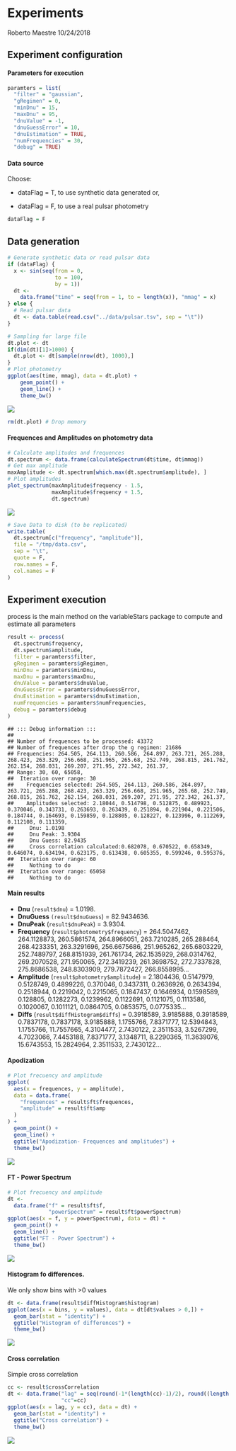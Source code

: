 Experiments
================
Roberto Maestre
10/24/2018

Experiment configuration
------------------------

#### Parameters for execution

``` r
paramters = list(
  "filter" = "gaussian",
  "gRegimen" = 0,
  "minDnu" = 15,
  "maxDnu" = 95,
  "dnuValue" = -1,
  "dnuGuessError" = 10,
  "dnuEstimation" = TRUE,
  "numFrequencies" = 30,
  "debug" = TRUE)
```

#### Data source

Choose:

-   dataFlag = T, to use synthetic data generated or,

-   dataFlag = F, to use a real pulsar photometry

``` r
dataFlag = F
```

Data generation
---------------

``` r
# Generate synthetic data or read pulsar data
if (dataFlag) {
  x <- sin(seq(from = 0,
               to = 100,
               by = 1))
  dt <-
    data.frame("time" = seq(from = 1, to = length(x)), "mmag" = x)
} else {
  # Read pulsar data
  dt <- data.table(read.csv("../data/pulsar.tsv", sep = "\t"))
}

# Sampling for large file
dt.plot <- dt
if(dim(dt)[1]>1000) {
  dt.plot <- dt[sample(nrow(dt), 1000),]
}
# Plot photometry
ggplot(aes(time, mmag), data = dt.plot) +
    geom_point() +
    geom_line() +
    theme_bw()
```

![](Experiments_files/figure-markdown_github/dataGeneration-1.png)

``` r
rm(dt.plot) # Drop memory
```

#### Frequences and Amplitudes on photometry data

``` r
# Calculate amplitudes and frequences
dt.spectrum <- data.frame(calculateSpectrum(dt$time, dt$mmag))
# Get max amplitude
maxAmplitude <- dt.spectrum[which.max(dt.spectrum$amplitude), ]
# Plot amplitudes
plot_spectrum(maxAmplitude$frequency - 1.5,
              maxAmplitude$frequency + 1.5,
              dt.spectrum)
```

![](Experiments_files/figure-markdown_github/calculateEspectrum-1.png)

``` r
# Save Data to disk (to be replicated)
write.table(
  dt.spectrum[c("frequency", "amplitude")],
  file = "/tmp/data.csv",
  sep = "\t",
  quote = F,
  row.names = F,
  col.names = F
)
```

Experiment execution
--------------------

process is the main method on the variableStars package to compute and estimate all parameters

``` r
result <- process(
  dt.spectrum$frequency,
  dt.spectrum$amplitude,
  filter = paramters$filter,
  gRegimen = paramters$gRegimen,
  minDnu = paramters$minDnu,
  maxDnu = paramters$maxDnu,
  dnuValue = paramters$dnuValue,
  dnuGuessError = paramters$dnuGuessError,
  dnuEstimation = paramters$dnuEstimation,
  numFrequencies = paramters$numFrequencies,
  debug = paramters$debug
)
```

    ## ::: Debug information :::
    ## 
    ## Number of frequences to be processed: 43372
    ## Number of frequences after drop the g regimen: 21686
    ## Frequencies: 264.505, 264.113, 260.586, 264.897, 263.721, 265.288, 268.423, 263.329, 256.668, 251.965, 265.68, 252.749, 268.815, 261.762, 262.154, 268.031, 269.207, 271.95, 272.342, 261.37, 
    ## Range: 30, 60, 65058, 
    ##  Iteration over range: 30
    ##    Frequencies selected: 264.505, 264.113, 260.586, 264.897, 263.721, 265.288, 268.423, 263.329, 256.668, 251.965, 265.68, 252.749, 268.815, 261.762, 262.154, 268.031, 269.207, 271.95, 272.342, 261.37, 
    ##    Amplitudes selected: 2.18044, 0.514798, 0.512875, 0.489923, 0.370046, 0.343731, 0.263693, 0.263439, 0.251894, 0.221904, 0.221506, 0.184744, 0.164693, 0.159859, 0.128805, 0.128227, 0.123996, 0.112269, 0.112108, 0.111359, 
    ##     Dnu: 1.0198
    ##     Dnu Peak: 3.9304
    ##     Dnu Guess: 82.9435
    ##     Cross correlation calculated:0.682078, 0.670522, 0.658349, 0.646074, 0.634194, 0.623175, 0.613438, 0.605355, 0.599246, 0.595376, 
    ##  Iteration over range: 60
    ##     Nothing to do
    ##  Iteration over range: 65058
    ##     Nothing to do

#### Main results

-   **Dnu** (`result$dnu`) = 1.0198.
-   **DnuGuess** `(result$dnuGuess`) = 82.9434636.
-   **DnuPeak** (`result$dnuPeak`) = 3.9304.
-   **Frequency** (`result$photometry$frequency`) = 264.5047462, 264.1128873, 260.5861574, 264.8966051, 263.7210285, 265.288464, 268.4233351, 263.3291696, 256.6675686, 251.965262, 265.6803229, 252.7489797, 268.8151939, 261.761734, 262.1535929, 268.0314762, 269.2070528, 271.950065, 272.3419239, 261.3698752, 272.7337828, 275.8686538, 248.8303909, 279.7872427, 266.8558995...
-   **Amplitude** (`result$photometry$amplitude`) = 2.1804436, 0.5147979, 0.5128749, 0.4899226, 0.370046, 0.3437311, 0.2636926, 0.2634394, 0.2518944, 0.2219042, 0.2215065, 0.1847437, 0.1646934, 0.1598589, 0.128805, 0.1282273, 0.1239962, 0.1122691, 0.1121075, 0.1113586, 0.1020067, 0.1011121, 0.0864705, 0.0853575, 0.0775335...
-   **Diffs** (`result$diffHistogram$diffs`) = 0.3918589, 3.9185888, 0.3918589, 0.7837178, 0.7837178, 3.9185888, 1.1755766, 7.8371777, 12.5394843, 1.1755766, 11.7557665, 4.3104477, 2.7430122, 2.3511533, 3.5267299, 4.7023066, 7.4453188, 7.8371777, 3.1348711, 8.2290365, 11.3639076, 15.6743553, 15.2824964, 2.3511533, 2.7430122...

#### Apodization

``` r
# Plot frecuency and amplitude
ggplot(
  aes(x = frequences, y = amplitude),
  data = data.frame(
    "frequences" = result$ft$frequences,
    "amplitude" = result$ft$amp
  )
) +
  geom_point() +
  geom_line() +
  ggtitle("Apodization- Frequences and amplitudes") +
  theme_bw()
```

![](Experiments_files/figure-markdown_github/apodization-1.png)

#### FT - Power Spectrum

``` r
# Plot frecuency and amplitude
dt <-
  data.frame("f" = result$ft$f,
             "powerSpectrum" = result$ft$powerSpectrum)
ggplot(aes(x = f, y = powerSpectrum), data = dt) +
  geom_point() +
  geom_line() +
  ggtitle("FT - Power Spectrum") +
  theme_bw()
```

![](Experiments_files/figure-markdown_github/ftPower-1.png)

#### Histogram fo differences.

We only show bins with &gt;0 values

``` r
dt <- data.frame(result$diffHistogram$histogram)
ggplot(aes(x = bins, y = values), data = dt[dt$values > 0,]) +
  geom_bar(stat = "identity") +
  ggtitle("Histogram of differences") +
  theme_bw()
```

![](Experiments_files/figure-markdown_github/diffsHistogram-1.png)

#### Cross correlation

Simple cross correlation

``` r
cc <- result$crossCorrelation
dt <- data.frame("lag" = seq(round(-1*(length(cc)-1)/2), round((length(cc)-1)/2)), 
                 "cc"=cc)
ggplot(aes(x = lag, y = cc), data = dt) +
  geom_bar(stat = "identity") +
  ggtitle("Cross correlation") +
  theme_bw()
```

![](Experiments_files/figure-markdown_github/crossCorrelation-1.png)
